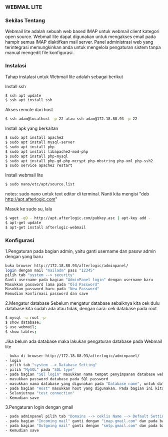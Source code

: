 ### WEBMAIL LITE

### Sekilas Tentang
  Webmail lite adalah sebuah web based IMAP untuk webmail client kategori open source. Webmail lite dapat digunakan untuk mengakses email pada hampir semua IMAP diaktifkan mail server. Panel administrasi web yang terintegrasi memungkinkan anda untuk mengelola pengaturan sistem tanpa manual mengedit file konfigurasi.
  
### Instalasi
Tahap instalasi untuk Webmail lite adalah sebagai berikut

Install ssh

```sh
$ ssh apt update
$ ssh apt install ssh
```
Akses remote dari host
```sh
$ ssh adam@localhost -p 22 atau ssh adam@172.18.88.93 -p 22
```
Install apk yang  berkaitan
```sh
$ sudo apt install apache2
$ sudo apt install mysql-server
$ sudo apt install php
$ sudo apt install libapache2-mod-php
$ sudo apt install php-mysql
$ sudo apt install php-gd-php-mcrypt php-mbstring php-xml php-ssh2
$ sudo service apache2 restart
```

Install webmail lite
```sh
$ sudo nano/etc/apt/source.list
```
notes: sudo nano untuk text editor di terminal. Nanti kita mengisi "deb http://apt.afterlogic.com" 

Masuk ke sudo su, lalu
```sh
$ wget -qO - http://apt.afterlogic.com/pubkey.asc | apt-key add -
$ apt-get update
$ apt-get install afterlogic-webmail
```

### Konfigurasi
1.Pengaturan pada bagian admin, yaitu ganti username dan passw admin dengan yang baru
```sh
buka browser http://172.18.88.93/afterlogic/adminpanel/
login dengan mail "mailadm" pass "12345"
pilih tab "system --> security"
Ganti username pada bagian "AdminPanel login" dengan username baru
Masukkan password lama pada "Old Password"
Masukkan password baru pada "New Password"
Kemudian konfirmasi password dan save
```
2.Mengatur database
Sebelum mengatur database sebaiknya kita cek dulu database kita sudah ada atau tidak, dengan cara:
cek database pada root
```sh
$ mysql -u root -p
$ show database;
$ use webmail;  
$ show tables;
```
Jika belum ada database maka lakukan pengaturan database pada Webmail lite
```sh
- buka di browser http://172.18.88.93/afterlogic/adminpanel/
- login
- pilih tab "system --> Database Setting"
- pilih "MySQL" pada "SQL type"
- pada bagian "SQl login" masukkan nama tempat penyimpanan database webmail, karena database afterlogic terdapat pada root maka bagian ini kita isi dengan "root"
- masukkan password database pada SQl password
- masukkan nama database yang digunakan pada "Database name", untuk database yang kami gunakan adalah "webmail"
- pada bagian "Host" masukkan host yang digunakan. Pada bagian ini kita isi localhost.
- Selanjutnya "test connection"
- Kemudian save
```
3.Pengaturan login dengan gmail
```sh
- pada adminpanel pilih tab "Domains --> ceklis Name --> Default Setting"
- pada bagian "Incoming mail" ganti dengan "imap.gmail.com" dan pada bagian "Port" diganti dengan "993", kemudian ceklis pada Use SSL
- pada bagian "Outgoing mail" ganti dengan "smtp.gmail.com" dan pada bagian "Port" diganti dengan "465", kemudian ceklis pada Use SSL
- Kemudian save
```






